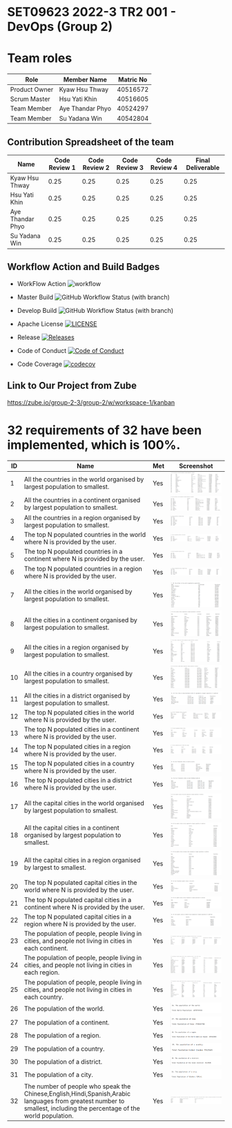 <h1>SET09623 2022-3 TR2 001 - DevOps (Group 2)</h1> 

# Team roles

| Role          | Member Name      | Matric No |
|---------------|------------------|-----------|
| Product Owner | Kyaw Hsu Thway   | 40516572  |
| Scrum Master  | Hsu Yati Khin    | 40516605  |
| Team Member   | Aye Thandar Phyo | 40524297  |
| Team Member   | Su Yadana Win    | 40542804  |

## Contribution Spreadsheet of the team
| Name | Code Review 1 | Code Review 2 | Code Review 3 | Code Review 4 | Final Deliverable |
|-----------|---------------|---------------|---------------|---------------|--|
| Kyaw Hsu Thway    | 0.25            | 0.25           | 0.25            | 0.25           | 0.25     |    
| Hsu Yati Khin     | 0.25            | 0.25           | 0.25            | 0.25           | 0.25     |    
| Aye Thandar Phyo  | 0.25            | 0.25           | 0.25            | 0.25           | 0.25     |     
| Su Yadana Win     | 0.25            | 0.25           | 0.25            | 0.25           | 0.25     |



## Workflow Action and Build Badges
* WorkFlow Action ![workflow](https://github.com/hsuyatikhin-alissa/group2/actions/workflows/main.yml/badge.svg)

* Master  Build  ![GitHub Workflow Status (with branch)](https://img.shields.io/github/actions/workflow/status/hsuyatikhin-alissa/group2/main.yml?branch=master)

* Develop  Build  ![GitHub Workflow Status (with branch)](https://img.shields.io/github/actions/workflow/status/hsuyatikhin-alissa/group2/main.yml?branch=develop)

* Apache License [![LICENSE](https://img.shields.io/github/license/hsuyatikhin-alissa/group2.svg?style=flat-square)](https://github.com/hsuyatikhin-alissa/group2/blob/master/LICENSE)

* Release [![Releases](https://img.shields.io/github/release/hsuyatikhin-alissa/group2/all.svg?style=flat-square)](https://github.com/hsuyatikhin-alissa/group2/releases)

* Code of Conduct [![Code of Conduct](https://img.shields.io/badge/code%20of-conduct-ff69b4.svg?style=flat)](https://github.com/hsuyatikhin-alissa/group2/blob/master/CodeOfConduct.md)

[//]: # (* Code Coverage [![codecov]&#40;https://codecov.io/gh/hsuyatikhin-alissa/group2/branch/master/graph/badge.svg?token=GR5UHCYCPW&#41;]&#40;https://app.codecov.io/gh/hsuyatikhin-alissa/group2/tree/master&#41;)

* Code Coverage [![codecov](https://codecov.io/gh/hsuyatikhin-alissa/group2/branch/master/graph/badge.svg?token=0B56AYPUB6)](https://codecov.io/gh/hsuyatikhin-alissa/group2/tree/master)

## Link to Our Project from Zube
https://zube.io/group-2-3/group-2/w/workspace-1/kanban

# 32 requirements of 32 have been implemented, which is 100%.
| ID | Name                                                                                                                                                                  | Met | Screenshot                   |
| --- |-----------------------------------------------------------------------------------------------------------------------------------------------------------------------| --- |------------------------------|
| 1 | All the countries in the world organised by largest population to smallest.                                                                                           | Yes | ![](screenshot/issue-1.png)  |
| 2 | All the countries in a continent organised by largest population to smallest.                                                                                         | Yes | ![](screenshot/issue-2.png)  |
| 3 | All the countries in a region organised by largest population to smallest.                                                                                            | Yes | ![](screenshot/issue-3.png)  |
| 4 | The top N populated countries in the world where N is provided by the user.                                                                                           | Yes | ![](screenshot/issue-4.png)  |
| 5 | The top N populated countries in a continent where N is provided by the user.                                                                                         | Yes | ![](screenshot/issue-5.png)  |
| 6 | The top N populated countries in a region where N is provided by the user.                                                                                            | Yes | ![](screenshot/issue-6.png)  |
| 7 | All the cities in the world organised by largest population to smallest.                                                                                              | Yes | ![](screenshot/issue-7.png)  |
| 8 | All the cities in a continent organised by largest population to smallest.                                                                                            | Yes | ![](screenshot/issue-8.png)  |
| 9 | All the cities in a region organised by largest population to smallest.                                                                                               | Yes | ![](screenshot/issue-9.png)  |
| 10 | All the cities in a country organised by largest population to smallest.                                                                                              | Yes | ![](screenshot/issue-10.png) |
| 11 | All the cities in a district organised by largest population to smallest.                                                                                             | Yes | ![](screenshot/issue-11.png) |
| 12 | The top N populated cities in the world where N is provided by the user.                                                                                              | Yes | ![](screenshot/issue-12.png) |
| 13 | The top N populated cities in a continent where N is provided by the user.                                                                                            | Yes | ![](screenshot/issue-13.png) |
| 14 | The top N populated cities in a region where N is provided by the user.                                                                                               | Yes | ![](screenshot/issue-14.png) |
| 15 | The top N populated cities in a country where N is provided by the user.                                                                                              | Yes | ![](screenshot/issue-15.png) |
| 16 | The top N populated cities in a district where N is provided by the user.                                                                                             | Yes | ![](screenshot/issue-16.png) |
| 17 | All the capital cities in the world organised by largest population to smallest.                                                                                      | Yes | ![](screenshot/issue-17.png) |
| 18 | All the capital cities in a continent organised by largest population to smallest.                                                                                    | Yes | ![](screenshot/issue-18.png) |
| 19 | All the capital cities in a region organised by largest to smallest.                                                                                                  | Yes | ![](screenshot/issue-19.png) |
| 20 | The top N populated capital cities in the world where N is provided by the user.                                                                                      | Yes | ![](screenshot/issue-20.png) |
| 21 | The top N populated capital cities in a continent where N is provided by the user.                                                                                    | Yes | ![](screenshot/issue-21.png) |
| 22 | The top N populated capital cities in a region where N is provided by the user.                                                                                       | Yes | ![](screenshot/issue-22.png) |
| 23 | The population of people, people living in cities, and people not living in cities in each continent.                                                                 | Yes | ![](screenshot/issue-23.png) |
| 24 | The population of people, people living in cities, and people not living in cities in each region.                                                                    | Yes | ![](screenshot/issue-24.png) |
| 25 | The population of people, people living in cities, and people not living in cities in each country.                                                                   | Yes | ![](screenshot/issue-25.png) |
| 26 | The population of the world.                                                                                                                                          | Yes | ![](screenshot/issue-26.png) |
| 27 | The population of a continent.                                                                                                                                        | Yes | ![](screenshot/issue-27.png) |
| 28 | The population of a region.                                                                                                                                           | Yes | ![](screenshot/issue-28.png) |
| 29 | The population of a country.                                                                                                                                          | Yes | ![](screenshot/issue-29.png) |
| 30 | The population of a district.                                                                                                                                         | Yes | ![](screenshot/issue-30.png) |
| 31 | The population of a city.                                                                                                                                             | Yes | ![](screenshot/issue-31.png) |
| 32 | The number of people who speak the Chinese,English,Hindi,Spanish,Arabic languages from greatest number to smallest, including the percentage of the world population. | Yes | ![](screenshot/issue-32.png) |
